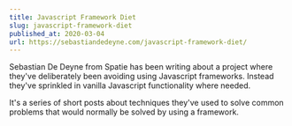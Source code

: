 ```yaml
---
title: Javascript Framework Diet
slug: javascript-framework-diet
published_at: 2020-03-04
url: https://sebastiandedeyne.com/javascript-framework-diet/
---
```


Sebastian De Deyne from Spatie has been writing about a project where they've deliberately been avoiding using Javascript frameworks. Instead they've sprinkled in vanilla Javascript functionality where needed.

It's a series of short posts about techniques they've used to solve common problems that would normally be solved by using a framework.
